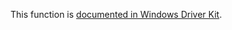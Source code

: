 This function is [documented in Windows Driver Kit](https://learn.microsoft.com/en-us/windows-hardware/drivers/ddi/ntifs/nf-ntifs-rtldecompresschunks).
